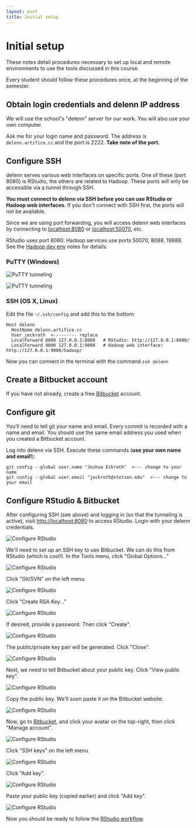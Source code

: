```yaml
---
layout: post
title: Initial setup
---
```


# Initial setup

These notes detail procedures necessary to set up local and remote environments to use the tools discussed in this course.

Every student should follow these procedures once, at the beginning of the semester.

## Obtain login credentials and delenn IP address

We will use the school's "delenn" server for our work. You will also use your own computer.

Ask me for your login name and password. The address is `delenn.artifice.cc` and the port is 2222. **Take note of the port.**

## Configure SSH

delenn serves various web interfaces on specific ports. One of these (port 8080) is RStudio, the others are related to Hadoop. These ports will only be accessible via a tunnel through SSH.

**You must connect to delenn via SSH before you can use RStudio or Hadoop web interfaces.** If you don't connect with SSH first, the ports will not be available.

Since we are using port forwarding, you will access delenn web interfaces by connecting to [localhost:8080](http://localhost:8080) or [localhost:50070](http://localhost:50070), etc.

RStudio uses port 8080. Hadoop services use ports 50070, 8088, 19888. See the [Hadoop dev env](/notes/hadoop-dev-env.html) notes for details.

### PuTTY (Windows)

![PuTTY tunneling](/images/putty-1.png)

![PuTTY tunneling](/images/putty-2.png)

### SSH (OS X, Linux)

Edit the file `~/.ssh/config` and add this to the bottom:

```
Host delenn
  HostName delenn.artifice.cc
  User jeckroth  <--------- replace
  LocalForward 8080 127.0.0.1:8080   # RStudio: http://127.0.0.1:8080/
  LocalForward 9000 127.0.0.1:9000   # Hadoop web interface: http://127.0.0.1:9000/hadoop/
```

Now you can connect in the terminal with the command `ssh delenn`

## Create a Bitbucket account

If you have not already, create a free [Bitbucket](https://bitbucket.org) account.

## Configure git

You’ll need to tell git your name and email. Every commit is recorded with a name and email. You should use the same email address you used when you created a Bitbucket account.

Log into delenn via SSH. Execute these commands (**use your own name and email!**):

```
git config --global user.name "Joshua Eckroth"  <--- change to your name
git config --global user.email "jeckroth@stetson.edu"  <--- change to your email
```

## Configure RStudio & Bitbucket

After configuring SSH (see above) and logging in (so that the tunneling is active), visit [http://localhost:8080](http://localhost:8080) to access RStudio. Login with your delenn credentials.

![Configure RStudio](/images/setup-rstudio-1.png)

We'll need to set up an SSH key to use Bitbucket. We can do this from RStudio (which is cool!). In the Tools menu, click "Global Options..."

![Configure RStudio](/images/setup-rstudio-2.png)

Click "Git/SVN" on the left menu.

![Configure RStudio](/images/setup-rstudio-3.png)

Click "Create RSA Key..."

![Configure RStudio](/images/setup-rstudio-4.png)

If desired, provide a password. Then click "Create".

![Configure RStudio](/images/setup-rstudio-5.png)

The public/private key pair will be generated. Click "Close".

![Configure RStudio](/images/setup-rstudio-6.png)

Next, we need to tell Bitbucket about your public key. Click "View public key".

![Configure RStudio](/images/setup-rstudio-7.png)

Copy the public key. We'll soon paste it on the Bitbucket website.

![Configure RStudio](/images/setup-rstudio-8.png)

Now, go to [Bitbucket](https://bitbucket.org), and click your avatar on the top-right, then click "Manage account".

![Configure RStudio](/images/setup-rstudio-9.png)

Click "SSH keys" on the left menu.

![Configure RStudio](/images/setup-rstudio-10.png)

Click "Add key".

![Configure RStudio](/images/setup-rstudio-11.png)

Paste your public key (copied earlier) and click "Add key".

![Configure RStudio](/images/setup-rstudio-12.png)

Now you should be ready to follow the [RStudio workflow](/notes/rstudio-workflow.html).
